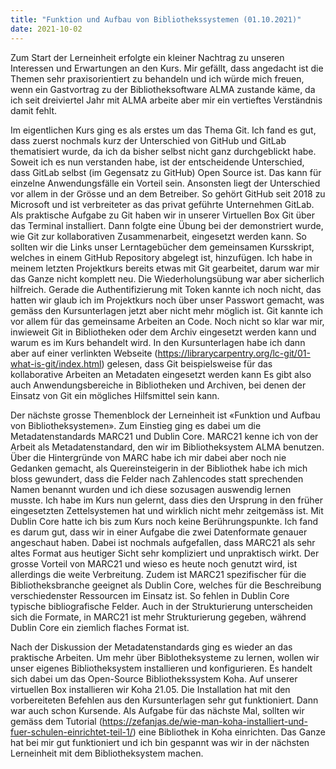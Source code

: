 ```yaml
---
title: "Funktion und Aufbau von Bibliothekssystemen (01.10.2021)"
date: 2021-10-02
---
```

Zum Start der Lerneinheit erfolgte ein kleiner Nachtrag zu unseren Interessen und Erwartungen an den Kurs. Mir gefällt, dass angedacht ist die Themen sehr praxisorientiert zu behandeln und ich würde mich freuen, wenn ein Gastvortrag zu der Bibliotheksoftware ALMA zustande käme, da ich seit dreiviertel Jahr mit ALMA arbeite aber mir ein vertieftes Verständnis damit fehlt. 

Im eigentlichen Kurs ging es als erstes um das Thema Git. Ich fand es gut, dass zuerst nochmals kurz der Unterschied von GitHub und GitLab thematisiert wurde, da ich da bisher selbst nicht ganz durchgeblickt habe. Soweit ich es nun verstanden habe, ist der entscheidende Unterschied, dass GitLab selbst (im Gegensatz zu GitHub) Open Source ist. Das kann für einzelne Anwendungsfälle ein Vorteil sein. Ansonsten liegt der Unterschied vor allem in der Grösse und an dem Betreiber. So gehört GitHub seit 2018 zu Microsoft und ist verbreiteter as das privat geführte Unternehmen GitLab. 
Als praktische Aufgabe zu Git haben wir in unserer Virtuellen Box Git über das Terminal installiert. Dann folgte eine Übung bei der demonstriert wurde, wie Git zur kollaborativen Zusammenarbeit, eingesetzt werden kann. So sollten wir die Links unser Lerntagebücher dem gemeinsamen Kursskript, welches in einem GitHub Repository abgelegt ist, hinzufügen. Ich habe in meinem letzten Projektkurs bereits etwas mit Git gearbeitet, darum war mir das Ganze nicht komplett neu. Die Wiederholungsübung war aber sicherlich hilfreich. Gerade die Authentifizierung mit Token kannte ich noch nicht, das hatten wir glaub ich im Projektkurs noch über unser Passwort gemacht, was gemäss den Kursunterlagen jetzt aber nicht mehr möglich ist.
Git kannte ich vor allem für das gemeinsame Arbeiten an Code. Noch nicht so klar war mir, inwieweit Git in Bibliotheken oder dem Archiv eingesetzt werden kann und warum es im Kurs behandelt wird. In den Kursunterlagen habe ich dann aber auf einer verlinkten Webseite (https://librarycarpentry.org/lc-git/01-what-is-git/index.html) gelesen, dass Git beispielsweise für das kollaborative Arbeiten an Metadaten eingesetzt werden kann Es gibt also auch Anwendungsbereiche in Bibliotheken und Archiven, bei denen der Einsatz von Git ein mögliches Hilfsmittel sein kann.

Der nächste grosse Themenblock der Lerneinheit ist «Funktion und Aufbau von Bibliotheksystemen». Zum Einstieg ging es dabei um die Metadatenstandards MARC21 und Dublin Core. MARC21 kenne ich von der Arbeit als Metadatenstandard, den wir im Bibliotheksystem ALMA benutzen. Über die Hintergründe von MARC habe ich mir dabei aber noch nie Gedanken gemacht, als Quereinsteigerin in der Bibliothek habe ich mich bloss gewundert, dass die Felder nach Zahlencodes statt sprechenden Namen benannt wurden und ich diese sozusagen auswendig lernen musste. Ich habe im Kurs nun gelernt, dass dies den Ursprung in den früher eingesetzten Zettelsystemen hat und wirklich nicht mehr zeitgemäss ist. Mit Dublin Core hatte ich bis zum Kurs noch keine Berührungspunkte. Ich fand es darum gut, dass wir in einer Aufgabe die zwei Datenformate genauer angeschaut haben. Dabei ist nochmals aufgefallen, dass MARC21 als sehr altes Format aus heutiger Sicht sehr kompliziert und unpraktisch wirkt. Der grosse Vorteil von MARC21 und wieso es heute noch genutzt wird, ist allerdings die weite Verbreitung. Zudem ist MARC21 spezifischer für die Bibliotheksbranche geeignet als Dublin Core, welches für die Beschreibung verschiedenster Ressourcen im Einsatz ist. So fehlen in Dublin Core typische bibliografische Felder. Auch in der Strukturierung unterscheiden sich die Formate, in MARC21 ist mehr Strukturierung gegeben, während Dublin Core ein ziemlich flaches Format ist.

Nach der Diskussion der Metadatenstandards ging es wieder an das praktische Arbeiten. Um mehr über Biblotheksysteme zu lernen, wollen wir unser eigenes Bibliotheksystem installieren und konfigurieren. Es handelt sich dabei um das Open-Source Bibliothekssystem Koha. Auf unserer virtuellen Box installieren wir Koha 21.05. Die Installation hat mit den vorbereiteten Befehlen aus den Kursunterlagen sehr gut funktioniert. Dann war auch schon Kursende. Als Aufgabe für das nächste Mal, sollten wir gemäss dem Tutorial (https://zefanjas.de/wie-man-koha-installiert-und-fuer-schulen-einrichtet-teil-1/) eine Bibliothek in Koha einrichten. Das Ganze hat bei mir gut funktioniert und ich bin gespannt was wir in der nächsten Lerneinheit mit dem Bibliotheksystem machen.
